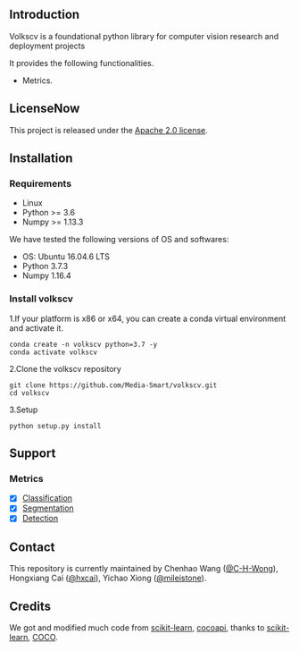 ## Introduction
Volkscv is a foundational python library for computer vision research and deployment projects

It provides the following functionalities.

- Metrics.

## LicenseNow

This project is released under the [Apache 2.0 license](LICENSE).

## Installation


### Requirements
- Linux
- Python >= 3.6
- Numpy >= 1.13.3

We have tested the following versions of OS and softwares:

- OS: Ubuntu 16.04.6 LTS
- Python 3.7.3
- Numpy 1.16.4

### Install volkscv
1.If your platform is x86 or x64, you can create a conda virtual environment and activate it.
```shell
conda create -n volkscv python=3.7 -y
conda activate volkscv
```
2.Clone the volkscv repository
```shell
git clone https://github.com/Media-Smart/volkscv.git
cd volkscv
```
3.Setup
```shell
python setup.py install
```

## Support
### Metrics
- [x] [Classification](https://github.com/Media-Smart/volkscv/tree/master/volkscv/metrics/classification)
- [x] [Segmentation](https://github.com/Media-Smart/volkscv/tree/master/volkscv/metrics/segmentation)
- [x] [Detection](https://github.com/Media-Smart/volkscv/tree/master/volkscv/metrics/detection)

## Contact

This repository is currently maintained by Chenhao Wang ([@C-H-Wong](http://github.com/C-H-Wong)), Hongxiang Cai ([@hxcai](http://github.com/hxcai)), Yichao Xiong ([@mileistone](https://github.com/mileistone)).

## Credits
We got and modified much code from [scikit-learn](https://github.com/scikit-learn/scikit-learn), [cocoapi](https://github.com/cocodataset/cocoapi), 
thanks to [scikit-learn](https://github.com/scikit-learn/scikit-learn), [COCO](https://github.com/cocodataset).

